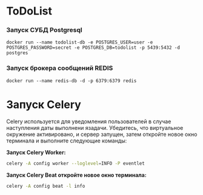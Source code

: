 # ToDoList



### Запуск СУБД Postgresql

   ```shell
   docker run --name todolist-db -e POSTGRES_USER=user -e POSTGRES_PASSWORD=secret -e POSTGRES_DB=todolist -p 5439:5432 -d postgres
   ```


### Запуск брокера сообщений REDIS

   ```shell
   docker run --name redis-db -d -p 6379:6379 redis
   ```

# Запуск Celery

Celery используется для уведомления пользователей в случае наступления даты выполнени язадачи. Убедитесь, что виртуальное окружение активировано, и сервер
запущен, затем откройте новое окно терминала и выполните следующие команды:

**Запуск Celery Worker:**

   ```bash
   celery -A config worker --loglevel=INFO -P eventlet

   ```

**Запуск Celery Beat откройте новое окно терминала:**

   ```bash
   celery -A config beat -l info
   ```
